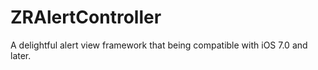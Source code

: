 # ZRAlertController
A delightful alert view framework that being compatible with iOS 7.0 and later.
